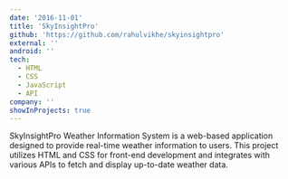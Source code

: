 ```yaml
---
date: '2016-11-01'
title: 'SkyInsightPro'
github: 'https://github.com/rahulvikhe/skyinsightpro'
external: ''
android: ''
tech:
  - HTML
  - CSS
  - JavaScript
  - API
company: ''
showInProjects: true
---
```


SkyInsightPro Weather Information System is a web-based application designed to provide real-time weather information to users. This project utilizes HTML and CSS for front-end development and integrates with various APIs to fetch and display up-to-date weather data.
